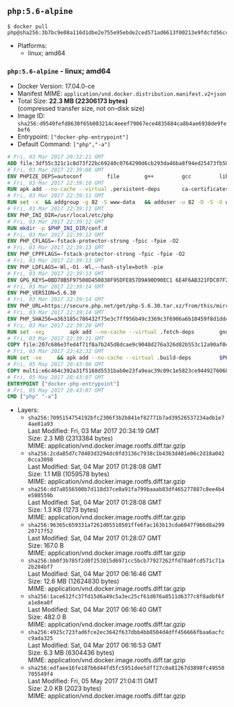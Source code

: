 ## `php:5.6-alpine`

```console
$ docker pull php@sha256:3b7bc9e08a116d1dbe2e755e95ebde2ced571ad6613f00213e9fdcfd56ccb2a1
```

-	Platforms:
	-	linux; amd64

### `php:5.6-alpine` - linux; amd64

-	Docker Version: 17.04.0-ce
-	Manifest MIME: `application/vnd.docker.distribution.manifest.v2+json`
-	Total Size: **22.3 MB (22306173 bytes)**  
	(compressed transfer size, not on-disk size)
-	Image ID: `sha256:d9549fefd8630f65b003214c4eeef79067ece4835684ca8b4ae6938de9febef6`
-	Entrypoint: `["docker-php-entrypoint"]`
-	Default Command: `["php","-a"]`

```dockerfile
# Fri, 03 Mar 2017 20:32:21 GMT
ADD file:3df55c321c1c8d73f22bc69240c0764290d6cb293da46ba8f94ed25473fb5853 in / 
# Fri, 03 Mar 2017 22:39:08 GMT
ENV PHPIZE_DEPS=autoconf 		file 		g++ 		gcc 		libc-dev 		make 		pkgconf 		re2c
# Fri, 03 Mar 2017 22:39:10 GMT
RUN apk add --no-cache --virtual .persistent-deps 		ca-certificates 		curl 		tar 		xz
# Fri, 03 Mar 2017 22:39:11 GMT
RUN set -x 	&& addgroup -g 82 -S www-data 	&& adduser -u 82 -D -S -G www-data www-data
# Fri, 03 Mar 2017 22:39:11 GMT
ENV PHP_INI_DIR=/usr/local/etc/php
# Fri, 03 Mar 2017 22:39:12 GMT
RUN mkdir -p $PHP_INI_DIR/conf.d
# Fri, 03 Mar 2017 22:39:12 GMT
ENV PHP_CFLAGS=-fstack-protector-strong -fpic -fpie -O2
# Fri, 03 Mar 2017 22:39:13 GMT
ENV PHP_CPPFLAGS=-fstack-protector-strong -fpic -fpie -O2
# Fri, 03 Mar 2017 22:39:13 GMT
ENV PHP_LDFLAGS=-Wl,-O1 -Wl,--hash-style=both -pie
# Fri, 03 Mar 2017 22:39:13 GMT
ENV GPG_KEYS=0BD78B5F97500D450838F95DFE857D9A90D90EC1 6E4F6AB321FDC07F2C332E3AC2BF0BC433CFC8B3
# Fri, 03 Mar 2017 22:39:14 GMT
ENV PHP_VERSION=5.6.30
# Fri, 03 Mar 2017 22:39:14 GMT
ENV PHP_URL=https://secure.php.net/get/php-5.6.30.tar.xz/from/this/mirror PHP_ASC_URL=https://secure.php.net/get/php-5.6.30.tar.xz.asc/from/this/mirror
# Fri, 03 Mar 2017 22:39:14 GMT
ENV PHP_SHA256=a363185c786432f75e3c7ff956b49c3369c3f6906a6b10459f8d1ddc22f70805 PHP_MD5=68753955a8964ae49064c6424f81eb3e
# Fri, 03 Mar 2017 22:39:20 GMT
RUN set -xe; 		apk add --no-cache --virtual .fetch-deps 		gnupg 		openssl 	; 		mkdir -p /usr/src; 	cd /usr/src; 		wget -O php.tar.xz "$PHP_URL"; 		if [ -n "$PHP_SHA256" ]; then 		echo "$PHP_SHA256 *php.tar.xz" | sha256sum -c -; 	fi; 	if [ -n "$PHP_MD5" ]; then 		echo "$PHP_MD5 *php.tar.xz" | md5sum -c -; 	fi; 		if [ -n "$PHP_ASC_URL" ]; then 		wget -O php.tar.xz.asc "$PHP_ASC_URL"; 		export GNUPGHOME="$(mktemp -d)"; 		for key in $GPG_KEYS; do 			gpg --keyserver ha.pool.sks-keyservers.net --recv-keys "$key"; 		done; 		gpg --batch --verify php.tar.xz.asc php.tar.xz; 		rm -r "$GNUPGHOME"; 	fi; 		apk del .fetch-deps
# Fri, 03 Mar 2017 22:39:21 GMT
COPY file:207c686e3fed4f71f8a7b245d8dcae9c9048d276a326d82b553c12a90af0c0ca in /usr/local/bin/ 
# Fri, 03 Mar 2017 22:42:32 GMT
RUN set -xe 	&& apk add --no-cache --virtual .build-deps 		$PHPIZE_DEPS 		curl-dev 		libedit-dev 		libxml2-dev 		openssl-dev 		sqlite-dev 		&& export CFLAGS="$PHP_CFLAGS" 		CPPFLAGS="$PHP_CPPFLAGS" 		LDFLAGS="$PHP_LDFLAGS" 	&& docker-php-source extract 	&& cd /usr/src/php 	&& ./configure 		--with-config-file-path="$PHP_INI_DIR" 		--with-config-file-scan-dir="$PHP_INI_DIR/conf.d" 				--disable-cgi 				--enable-ftp 		--enable-mbstring 		--enable-mysqlnd 				--with-curl 		--with-libedit 		--with-openssl 		--with-zlib 				$PHP_EXTRA_CONFIGURE_ARGS 	&& make -j "$(getconf _NPROCESSORS_ONLN)" 	&& make install 	&& { find /usr/local/bin /usr/local/sbin -type f -perm +0111 -exec strip --strip-all '{}' + || true; } 	&& make clean 	&& docker-php-source delete 		&& runDeps="$( 		scanelf --needed --nobanner --recursive /usr/local 			| awk '{ gsub(/,/, "\nso:", $2); print "so:" $2 }' 			| sort -u 			| xargs -r apk info --installed 			| sort -u 	)" 	&& apk add --no-cache --virtual .php-rundeps $runDeps 		&& apk del .build-deps
# Fri, 05 May 2017 20:43:06 GMT
COPY multi:e6c464c392a31f5168d5531bab0e23fa9eac39c09c1e5823ce94492760685158 in /usr/local/bin/ 
# Fri, 05 May 2017 20:43:07 GMT
ENTRYPOINT ["docker-php-entrypoint"]
# Fri, 05 May 2017 20:43:07 GMT
CMD ["php" "-a"]
```

-	Layers:
	-	`sha256:7095154754192bfc2306f3b2b841ef82771b7ad39526537234adb1e74ae81a93`  
		Last Modified: Fri, 03 Mar 2017 20:34:19 GMT  
		Size: 2.3 MB (2313384 bytes)  
		MIME: application/vnd.docker.image.rootfs.diff.tar.gzip
	-	`sha256:2cda85d7c7d403d3294dc0fd3136c7938c1b4363d401e06c2d18a0420cca3098`  
		Last Modified: Sat, 04 Mar 2017 01:28:08 GMT  
		Size: 1.1 MB (1059578 bytes)  
		MIME: application/vnd.docker.image.rootfs.diff.tar.gzip
	-	`sha256:dd7a8556500b7d118d37ce0a91fa799baaab83df465277887c8ee4b4e508559b`  
		Last Modified: Sat, 04 Mar 2017 01:28:08 GMT  
		Size: 1.3 KB (1273 bytes)  
		MIME: application/vnd.docker.image.rootfs.diff.tar.gzip
	-	`sha256:96365c659331a7261d05510501ffe6fac163b13cda6047f966d8a29920717f52`  
		Last Modified: Sat, 04 Mar 2017 01:28:07 GMT  
		Size: 167.0 B  
		MIME: application/vnd.docker.image.rootfs.diff.tar.gzip
	-	`sha256:bb0f3b785f2d0f253015d6971cc5bcb77927262ffd78a0fcd571c71a2b284bf7`  
		Last Modified: Sat, 04 Mar 2017 06:16:46 GMT  
		Size: 12.6 MB (12624830 bytes)  
		MIME: application/vnd.docker.image.rootfs.diff.tar.gzip
	-	`sha256:1ace612fc37fd15d6a49c5a3ec25cf61d076a8511d6377c8f8adbf6fa1e8ea0f`  
		Last Modified: Sat, 04 Mar 2017 06:16:40 GMT  
		Size: 482.0 B  
		MIME: application/vnd.docker.image.rootfs.diff.tar.gzip
	-	`sha256:4925c723fad6fce2ec3642f637dbb4bb8504d4dff456666fbaa6acfcc9ada325`  
		Last Modified: Sat, 04 Mar 2017 06:16:53 GMT  
		Size: 6.3 MB (6304436 bytes)  
		MIME: application/vnd.docker.image.rootfs.diff.tar.gzip
	-	`sha256:edfaee16fe187b6d44fd5fc5951dee5dff27c0a81267d3898fc49550705549f4`  
		Last Modified: Fri, 05 May 2017 21:04:11 GMT  
		Size: 2.0 KB (2023 bytes)  
		MIME: application/vnd.docker.image.rootfs.diff.tar.gzip
